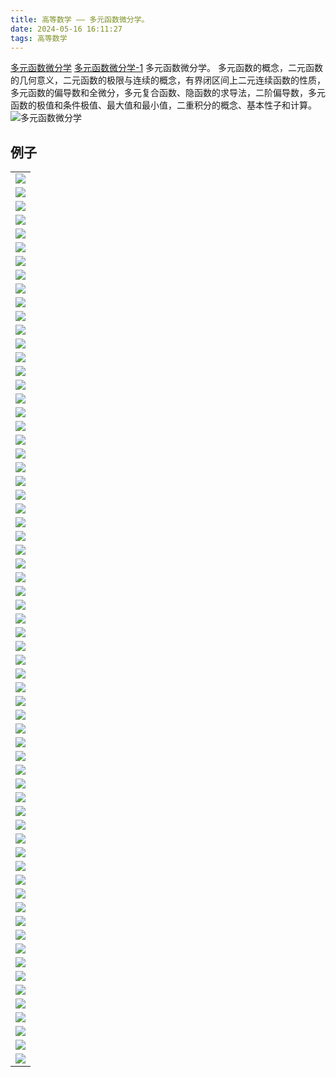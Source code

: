 ```yaml
---
title: 高等数学 —— 多元函数微分学。
date: 2024-05-16 16:11:27
tags: 高等数学
---
```

[多元函数微分学](https://zhuanlan.zhihu.com/p/348455980)
[多元函数微分学-1](https://blog.csdn.net/Ding_Yifan/article/details/124489841)
多元函数微分学。
多元函数的概念，二元函数的几何意义，二元函数的极限与连续的概念，有界闭区间上二元连续函数的性质，多元函数的偏导数和全微分，多元复合函数、隐函数的求导法，二阶偏导数，多元函数的极值和条件极值、最大值和最小值，二重积分的概念、基本性子和计算。
![多元函数微分学](pic/gdsx-dyhswfx1.png)

## 例子


| |
| :------ | 
|![](pic/gdsx-hbs.png)|
|![](pic/gdsx-hbs_01.png)|
|![](pic/gdsx-hbs_02.png)|
|![](pic/gdsx-hbs_03.png)|
|![](pic/gdsx-hbs_04.png)|
|![](pic/gdsx-hbs_05.png)|
|![](pic/gdsx-hbs_06.png)|
|![](pic/gdsx-hbs_07.png)|
|![](pic/gdsx-hbs_08.png)|
|![](pic/gdsx-hbs_09.png)|
|![](pic/gdsx-hbs_10.png)|
|![](pic/gdsx-hbs_11.png)|
|![](pic/gdsx-hbs_12.png)|
|![](pic/gdsx-hbs_21.png)|
|![](pic/gdsx-hbs_22.png)|
|![](pic/gdsx-hbs_23.png)|
|![](pic/gdsx-hbs_24.png)|
|![](pic/gdsx-hbs_25.png)|
|![](pic/gdsx-hbs_26.png)|
|![](pic/gdsx-hbs_27.png)|
|![](pic/gdsx-hbs_28.png)|
|![](pic/gdsx-hbs_29.png)|
|![](pic/gdsx-hbs_30.png)|
|![](pic/gdsx-hbs_31.png)|
|![](pic/gdsx-hbs_32.png)|
|![](pic/gdsx-hbs_33.png)|
|![](pic/gdsx-hbs_34.png)|
|![](pic/gdsx-hbs_35.png)|
|![](pic/gdsx-hbs_36.png)|
|![](pic/gdsx-hbs_37.png)|
|![](pic/gdsx-hbs_38.png)|
|![](pic/gdsx-hbs_39.png)|
|![](pic/gdsx-hbs_40.png)|
|![](pic/gdsx-hbs_41.png)|
|![](pic/gdsx-hbs_42.png)|
|![](pic/gdsx-hbs_43.png)|
|![](pic/gdsx-hbs_44.png)|
|![](pic/gdsx-hbs_45.png)|
|![](pic/gdsx-hbs_46.png)|
|![](pic/gdsx-hbs_47.png)|
|![](pic/gdsx-hbs_48.png)|
|![](pic/gdsx-hbs_49.png)|
|![](pic/gdsx-hbs_50.png)|
|![](pic/gdsx-hbs_51.png)|
|![](pic/gdsx-hbs_52.png)|
|![](pic/gdsx-hbs_53.png)|
|![](pic/gdsx-hbs_54.png)|
|![](pic/gdsx-hbs_55.png)|
|![](pic/gdsx-hbs_56.png)|
|![](pic/gdsx-hbs_57.png)|
|![](pic/gdsx-hbs_58.png)|
|![](pic/gdsx-hbs_59.png)|
|![](pic/gdsx-hbs_60.png)|
|![](pic/gdsx-hbs_61.png)|
|![](pic/gdsx-hbs_62.png)|
|![](pic/gdsx-hbs_63.png)|
|![](pic/gdsx-hbs_64.png)|
|![](pic/gdsx-hbs_65.png)|
|![](pic/gdsx-hbs_66.png)|
|![](pic/gdsx-hbs_67.png)|
|![](pic/gdsx-hbs_68.png)|
|![](pic/gdsx-hbs_69.png)|
|![](pic/gdsx-hbs_70.png)|
|![](pic/gdsx-hbs_71.png)|
|![](pic/gdsx-hbs_72.png)|












